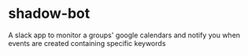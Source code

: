# shadow-bot
A slack app to monitor a groups' google calendars and notify you when events are created containing specific keywords
